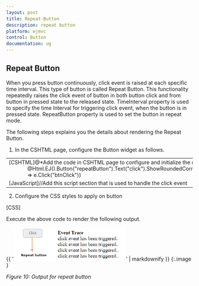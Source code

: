 ```yaml
---
layout: post
title: Repeat-Button
description: repeat button
platform: ejmvc
control: Button
documentation: ug
---
```


## Repeat Button

When you press button continuously, click event is raised at each specific time interval. This type of button is called Repeat Button. This functionality repeatedly raises the click event of button in both button click and from button in pressed state to the released state. TimeInterval property is used to specify the time Interval for triggering click event, when the button is in pressed state. RepeatButton property is used to set the button in repeat mode.

The following steps explains you the details about rendering the Repeat Button.

1. In the CSHTML page, configure the Button widget as follows.



<table>
<tr>
<td>
[CSHTML]@*Add the code in CSHTML page to configure and initialize the control*@  @* Enable the button in repeat action mode and specifies time interval.*@    <div class="control">        <div class="align">            @Html.EJ().Button("repeatButton").Text("click").ShowRoundedCorner(true).Size(ButtonSize.Mini).RepeatButton(true).TimeInterval("200").ClientSideEvents(e => e.Click("btnClick"))        </div>        <div class="align">            <div><b>Event Trace</b></div>            <div class="eventTrace"></div>        </div>    </div></td></tr>
<tr>
<td>
[JavaScript]//Add this script section that is used to handle the click event    <script type="text/javascript">        function btnClick(e) {            $(".eventTrace").html("click event has been triggered..</br>" + $(".eventTrace").html());        }    </script></td></tr>
</table>




2. Configure the CSS styles to apply on button



[CSS]

<style>

        .align {

            display: table-cell;

            padding-left: 50px;

        }

    </style>



Execute the above code to render the following output.

{{ '![](Repeat-Button_images/Repeat-Button_img1.png)' | markdownify }}
{:.image }


_Figure 10: Output for repeat button_

